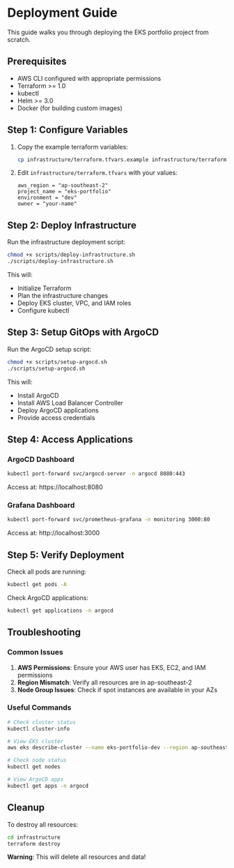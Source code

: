 # Deployment Guide

This guide walks you through deploying the EKS portfolio project from scratch.

## Prerequisites

- AWS CLI configured with appropriate permissions
- Terraform >= 1.0
- kubectl
- Helm >= 3.0
- Docker (for building custom images)

## Step 1: Configure Variables

1. Copy the example terraform variables:
   ```bash
   cp infrastructure/terraform.tfvars.example infrastructure/terraform.tfvars
   ```

2. Edit `infrastructure/terraform.tfvars` with your values:
   ```hcl
   aws_region = "ap-southeast-2"
   project_name = "eks-portfolio"
   environment = "dev"
   owner = "your-name"
   ```

## Step 2: Deploy Infrastructure

Run the infrastructure deployment script:
```bash
chmod +x scripts/deploy-infrastructure.sh
./scripts/deploy-infrastructure.sh
```

This will:
- Initialize Terraform
- Plan the infrastructure changes
- Deploy EKS cluster, VPC, and IAM roles
- Configure kubectl

## Step 3: Setup GitOps with ArgoCD

Run the ArgoCD setup script:
```bash
chmod +x scripts/setup-argocd.sh
./scripts/setup-argocd.sh
```

This will:
- Install ArgoCD
- Install AWS Load Balancer Controller
- Deploy ArgoCD applications
- Provide access credentials

## Step 4: Access Applications

### ArgoCD Dashboard
```bash
kubectl port-forward svc/argocd-server -n argocd 8080:443
```
Access at: https://localhost:8080

### Grafana Dashboard
```bash
kubectl port-forward svc/prometheus-grafana -n monitoring 3000:80
```
Access at: http://localhost:3000

## Step 5: Verify Deployment

Check all pods are running:
```bash
kubectl get pods -A
```

Check ArgoCD applications:
```bash
kubectl get applications -n argocd
```

## Troubleshooting

### Common Issues

1. **AWS Permissions**: Ensure your AWS user has EKS, EC2, and IAM permissions
2. **Region Mismatch**: Verify all resources are in ap-southeast-2
3. **Node Group Issues**: Check if spot instances are available in your AZs

### Useful Commands

```bash
# Check cluster status
kubectl cluster-info

# View EKS cluster
aws eks describe-cluster --name eks-portfolio-dev --region ap-southeast-2

# Check node status
kubectl get nodes

# View ArgoCD apps
kubectl get apps -n argocd
```

## Cleanup

To destroy all resources:
```bash
cd infrastructure
terraform destroy
```

**Warning**: This will delete all resources and data!